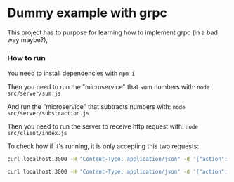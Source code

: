# Dummy example with grpc

This project has to purpose for learning how to implement grpc (in a bad way maybe?),

### How to run

You need to install dependencies with `npm i`

Then you need to run the "microservice" that sum numbers with: `node src/server/sum.js`

And run the "microservice" that subtracts numbers with: `node src/server/substraction.js`

Then you need to run the server to receive http request with: `node src/client/index.js`

To check how if it's running, it is only accepting this two requests:

```sh
curl localhost:3000 -H "Content-Type: application/json" -d '{"action": "substract", "num1": 2, "num2": 3}'

curl localhost:3000 -H "Content-Type: application/json" -d '{"action": "substract", "num1": 2, "num2": 3}'
```

